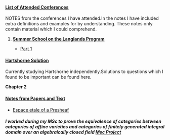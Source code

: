 
#### <ins> List of Attended Conferences  </ins>
NOTES from the conferences I have attended.In the notes I have included extra definitions and examples for by understanding. These notes only contain material which I could comprehend.

1. <ins>**Summer School on the Langlands Program**</ins>

   * [Part 1](https://sahil-karawade.github.io/2022-07-09-Summer-School-of-Langlands-Program.html)

#### <ins> Hartshorne Solution </ins>
Currently studying Hartshorne independently.Solutions to questions which I found to be important can be found here.

**Chapter 2**


#### <ins> Notes from Papers and Text</ins>
* [Espace etale of a Presheaf](https://sahil-karawade.github.io//folder/Espace%20etale%20of%20a%20Presheaf.pdf)
##### I worked during my MSc to prove the equivalence of categories between categories of affine varieties and categories of finitely generated integral domain over an algebraically closed field [Msc Project](https://sahil-karawade.github.io/folder/Sahil%20Karawade(203102010).pdf)
